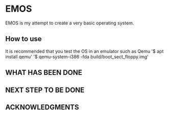 # EMOS

EMOS is my attempt to create a very basic operating system.

## How to use
It is recommended that you test the OS in an emulator such as Qemu
'$ apt install qemu'
'$ qemu-system-i386 -fda build/boot_sect_floppy.img'


## WHAT HAS BEEN DONE

## NEXT STEP TO BE DONE

## ACKNOWLEDGMENTS
